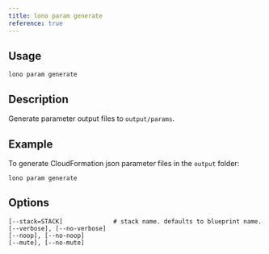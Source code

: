 ```yaml
---
title: lono param generate
reference: true
---
```


## Usage

    lono param generate

## Description

Generate parameter output files to `output/params`.

## Example

To generate CloudFormation json parameter files in the `output` folder:

    lono param generate


## Options

```
[--stack=STACK]              # stack name. defaults to blueprint name.
[--verbose], [--no-verbose]  
[--noop], [--no-noop]        
[--mute], [--no-mute]        
```

